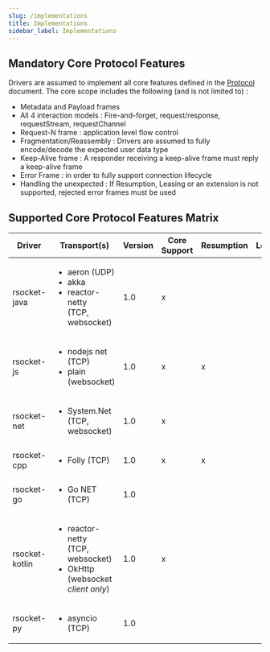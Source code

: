 ```yaml
---
slug: /implementations
title: Implementations
sidebar_label: Implementations
---
```


## Mandatory Core Protocol Features

Drivers are assumed to implement all core features defined in the [Protocol](Protocol) document.
The core scope includes the following (and is not limited to) :

* Metadata and Payload frames
* All 4 interaction models : Fire-and-forget, request/response, requestStream, requestChannel
* Request-N frame : application level flow control
* Fragmentation/Reassembly : Drivers are assumed to fully encode/decode the expected user data type
* Keep-Alive frame : A responder receiving a keep-alive frame must reply a keep-alive frame
* Error Frame : in order to fully support connection lifecycle
* Handling the unexpected : If Resumption, Leasing or an extension is not supported, rejected error frames must be used


## Supported Core Protocol Features Matrix

| Driver | Transport(s) | Version | Core Support | Resumption | Leasing | RPC |  
|------|------|------|------|------|------|------| 
| rsocket-java |  <ul><li>aeron (UDP)</li><li>akka</li><li>reactor-netty <br />(TCP, websocket)</li></ul> | 1.0 | x |    |   | x   | 
| rsocket-js   |  <ul><li>nodejs net (TCP)</li><li>plain (websocket)</li></ul>  | 1.0  | x  |  x  |  | x  | 
| rsocket-net |  <ul><li>System.Net <br />(TCP, websocket)</li></ul>   | 1.0   | x |   |   | x  | 
| rsocket-cpp |  <ul><li>Folly (TCP)</li></ul> | 1.0   |  x  |x   |    | | 
| rsocket-go |  <ul><li>Go NET (TCP)</li></ul>  | 1.0   |   |   |    |  | 
| rsocket-kotlin |  <ul><li>reactor-netty <br />(TCP, websocket)</li><li>OkHttp <br />(websocket _client only_)</li></ul>   | 1.0 | x |   |  |    |  
| rsocket-py |  <ul><li>asyncio (TCP)</li></ul>  | 1.0  |    |   |    |   |  